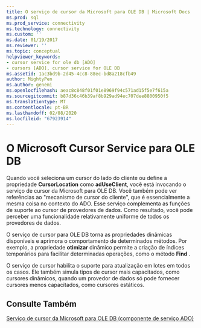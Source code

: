 ```yaml
---
title: O serviço de cursor da Microsoft para OLE DB | Microsoft Docs
ms.prod: sql
ms.prod_service: connectivity
ms.technology: connectivity
ms.custom: ''
ms.date: 01/19/2017
ms.reviewer: ''
ms.topic: conceptual
helpviewer_keywords:
- cursor service for ole db [ADO]
- cursors [ADO], cursor service for OLE DB
ms.assetid: 1ac3bd9b-2d45-4cc8-88ec-bd8a218cfb49
author: MightyPen
ms.author: genemi
ms.openlocfilehash: aeac8c848f01f01e8969f94c571ad15f5e7f615a
ms.sourcegitcommit: b87d36c46b39af8b929ad94ec707dee8800950f5
ms.translationtype: MT
ms.contentlocale: pt-BR
ms.lasthandoff: 02/08/2020
ms.locfileid: "67923914"
---
```

# <a name="the-microsoft-cursor-service-for-ole-db"></a>O Microsoft Cursor Service para OLE DB
Quando você seleciona um cursor do lado do cliente ou define a propriedade **CursorLocation** como **adUseClient**, você está invocando o serviço de cursor da Microsoft para OLE DB. Você também pode ver referências ao "mecanismo de cursor do cliente", que é essencialmente a mesma coisa no contexto do ADO. Esse serviço complementa as funções de suporte ao cursor de provedores de dados. Como resultado, você pode perceber uma funcionalidade relativamente uniforme de todos os provedores de dados.  
  
 O serviço de cursor para OLE DB torna as propriedades dinâmicas disponíveis e aprimora o comportamento de determinados métodos. Por exemplo, a propriedade **otimizar** dinâmico permite a criação de índices temporários para facilitar determinadas operações, como o método **Find** .  
  
 O serviço de cursor habilita o suporte para atualização em lotes em todos os casos. Ele também simula tipos de cursor mais capacitados, como cursores dinâmicos, quando um provedor de dados só pode fornecer cursores menos capacitados, como cursores estáticos.  
  
## <a name="see-also"></a>Consulte Também  
 [Serviço de cursor da Microsoft para OLE DB (componente de serviço ADO)](../../../ado/guide/appendixes/microsoft-cursor-service-for-ole-db-ado-service-component.md)
